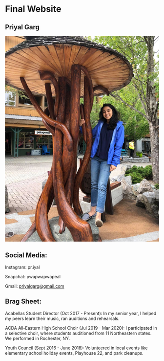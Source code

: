 # Final Website 

## Priyal Garg

![personal photo](/assests/images/personal_photo.jpg)

## Social Media: 
Instagram: pr.iyal

Snapchat: pwapwapwapeal

Gmail: priyalgarg@gmail.com

## Brag Sheet:

Acabellas Student Director (Oct 2017 - Present): In my senior year, I helped my peers learn their music, ran auditions and rehearsals.

ACDA All-Eastern High School Choir (Jul 2019 - Mar 2020): I participated in a selective choir, where students auditioned from 11 Northeastern states. We performed in Rochester, NY. 

Youth Council (Sept 2016 - June 2018): Volunteered in local events like elementary school holiday events, Playhouse 22, and park cleanups.
